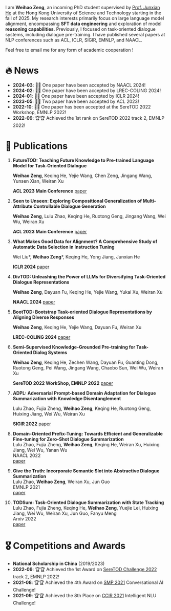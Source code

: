 I am **Weihao Zeng**, an incoming PhD student supervised by [Prof. Junxian He](https://jxhe.github.io/) at the Hong Kong University of Science and Technology starting in the fall of 2025. My research interests primarily focus on large language model alignment, encompassing **SFT data engineering** and exploration of model **reasoning capabilities**. Previously, I focused on task-oriented dialogue systems, including dialogue pre-training. I have published several papers at NLP conferences such as ACL, ICLR, SIGIR, EMNLP, and NAACL.

Feel free to email me for any form of academic cooperation !

# 🔥 News

- **2024-03**: 🎉🎉 One paper have been accepted by NAACL 2024!
- **2024-02**: 🎉🎉 One paper have been accepted by LREC-COLING 2024!
- **2024-01**: 🎉🎉 One paper have been accepted by ICLR 2024!
- **2023-05**: 🎉🎉 Two paper have been accepted by ACL 2023!
- **2022-10**: 🎉🎉 One paper has been accepted at the SereTOD 2022 Workshop, EMNLP 2022!
- **2022-09**: 🏆🏆 Achieved the 1st rank on SereTOD 2022 track 2, EMNLP 2022!


# 📝 Publications 

1. **FutureTOD: Teaching Future Knowledge to Pre-trained Language Model for Task-Oriented Dialogue**

   **Weihao Zeng**, Keqing He, Yejie Wang, Chen Zeng, Jingang Wang, Yunsen Xian, Weiran Xu
   
   **ACL 2023 Main Conference**   [paper](https://arxiv.org/abs/2306.10315)
3. **Seen to Unseen: Exploring Compositional Generalization of Multi-Attribute Controllable Dialogue Generation**

   **Weihao Zeng**, Lulu Zhao, Keqing He, Ruotong Geng, Jingang Wang, Wei Wu, Weiran Xu
   
   **ACL 2023 Main Conference**   [paper](https://arxiv.org/abs/2306.10317)

4. **What Makes Good Data for Alignment? A Comprehensive Study of Automatic Data Selection in Instruction Tuning**
   
    Wei Liu*, **Weihao Zeng***, Keqing He, Yong Jiang, Junxian He
   
    **ICLR 2024**  [paper](https://arxiv.org/abs/2312.15685)

5. **DivTOD: Unleashing the Power of LLMs for Diversifying Task-Oriented Dialogue Representations**

    **Weihao Zeng**, Dayuan Fu, Keqing He, Yejie Wang, Yukai Xu, Weiran Xu

   **NAACL 2024** [paper](https://arxiv.org/abs/2404.00557)
   

6. **BootTOD: Bootstrap Task-oriented Dialogue Representations by Aligning Diverse Responses**

   **Weihao Zeng**, Keqing He, Yejie Wang, Dayuan Fu, Weiran Xu

   **LREC-COLING 2024** [paper](https://arxiv.org/abs/2403.01163)
   
   
7. **Semi-Supervised Knowledge-Grounded Pre-training for Task-Oriented Dialog Systems**

   **Weihao Zeng**, Keqing He, Zechen Wang, Dayuan Fu, Guanting Dong, Ruotong Geng, Pei Wang, Jingang Wang, Chaobo Sun, Wei Wu, Weiran Xu
   
   **SereTOD 2022 WorkShop, EMNLP 2022**   [paper](https://aclanthology.org/2022.seretod-1.6.pdf)
   
8. **ADPL: Adversarial Prompt-based Domain Adaptation for Dialogue Summarization with Knowledge Disentanglement** 

   Lulu Zhao, Fujia Zheng, **Weihao Zeng**, Keqing He, Ruotong Geng, Huixing Jiang, Wei Wu, Weiran Xu
   
   **SIGIR 2022** [paper](https://dl.acm.org/doi/10.1145/3477495.3531933)


9. **Domain-Oriented Prefix-Tuning: Towards Efficient and Generalizable Fine-tuning for Zero-Shot Dialogue Summarization**  
   Lulu Zhao, Fujia Zheng, **Weihao Zeng**, Keqing He, Weiran Xu, Huixing Jiang, Wei Wu, Yanan Wu  
   NAACL 2022  
   [paper](https://aclanthology.org/2022.naacl-main.357.pdf)

11. **Give the Truth: Incorporate Semantic Slot into Abstractive Dialogue Summarization**  
   Lulu Zhao, **Weihao Zeng**, Weiran Xu, Jun Guo  
   EMNLP 2021  
   [paper](https://aclanthology.org/2021.findings-emnlp.209.pdf)

12. **TODSum: Task-Oriented Dialogue Summarization with State Tracking**  
   Lulu Zhao, Fujia Zheng, Keqing He, **Weihao Zeng**, Yuejie Lei, Huixing Jiang, Wei Wu, Weiran Xu, Jun Guo, Fanyu Meng  
   Arxiv 2022  
   [paper](https://arxiv.org/pdf/2110.12680.pdf)

   
# 🎖 Competitions and Awards

- **National Scholarship in China** (2019/2023)
- **2022-09**: 🏆🏆 Achieved the 1st Award on [SereTOD Challenge 2022](http://seretod.org/Challenge.html) track 2, EMNLP 2022!
- **2021-08**: 🏆🏆 Achieved the 4th Award on [SMP 2021](https://conference.cipsc.org.cn/smp2021/) Conversational AI Challenge!
- **2021-09**: 🏆🏆 Achieved the 8th Place on [CCIR 2021](https://www.datafountain.cn/competitions/511/ranking?isRedance=1&sch=1793&stage=B)  Intelligent NLU Challenge!



